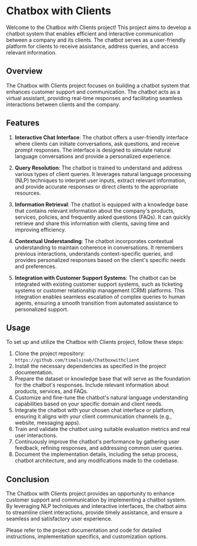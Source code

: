 # Chatbox with Clients

Welcome to the Chatbox with Clients project! This project aims to develop a chatbot system that enables efficient and interactive communication between a company and its clients. The chatbot serves as a user-friendly platform for clients to receive assistance, address queries, and access relevant information.

## Overview
The Chatbox with Clients project focuses on building a chatbot system that enhances customer support and communication. The chatbot acts as a virtual assistant, providing real-time responses and facilitating seamless interactions between clients and the company.

## Features
1. **Interactive Chat Interface**: The chatbot offers a user-friendly interface where clients can initiate conversations, ask questions, and receive prompt responses. The interface is designed to simulate natural language conversations and provide a personalized experience.

2. **Query Resolution**: The chatbot is trained to understand and address various types of client queries. It leverages natural language processing (NLP) techniques to interpret user inputs, extract relevant information, and provide accurate responses or direct clients to the appropriate resources.

3. **Information Retrieval**: The chatbot is equipped with a knowledge base that contains relevant information about the company's products, services, policies, and frequently asked questions (FAQs). It can quickly retrieve and share this information with clients, saving time and improving efficiency.

4. **Contextual Understanding**: The chatbot incorporates contextual understanding to maintain coherence in conversations. It remembers previous interactions, understands context-specific queries, and provides personalized responses based on the client's specific needs and preferences.

5. **Integration with Customer Support Systems**: The chatbot can be integrated with existing customer support systems, such as ticketing systems or customer relationship management (CRM) platforms. This integration enables seamless escalation of complex queries to human agents, ensuring a smooth transition from automated assistance to personalized support.

## Usage
To set up and utilize the Chatbox with Clients project, follow these steps:

1. Clone the project repository: `https://github.com/timalsinab/Chatboxwithclient`
2. Install the necessary dependencies as specified in the project documentation.
3. Prepare the dataset or knowledge base that will serve as the foundation for the chatbot's responses. Include relevant information about products, services, and FAQs.
4. Customize and fine-tune the chatbot's natural language understanding capabilities based on your specific domain and client needs.
5. Integrate the chatbot with your chosen chat interface or platform, ensuring it aligns with your client communication channels (e.g., website, messaging apps).
6. Train and validate the chatbot using suitable evaluation metrics and real user interactions.
7. Continuously improve the chatbot's performance by gathering user feedback, refining responses, and addressing common user queries.
8. Document the implementation details, including the setup process, chatbot architecture, and any modifications made to the codebase.

## Conclusion
The Chatbox with Clients project provides an opportunity to enhance customer support and communication by implementing a chatbot system. By leveraging NLP techniques and interactive interfaces, the chatbot aims to streamline client interactions, provide timely assistance, and ensure a seamless and satisfactory user experience.

Please refer to the project documentation and code for detailed instructions, implementation specifics, and customization options.
